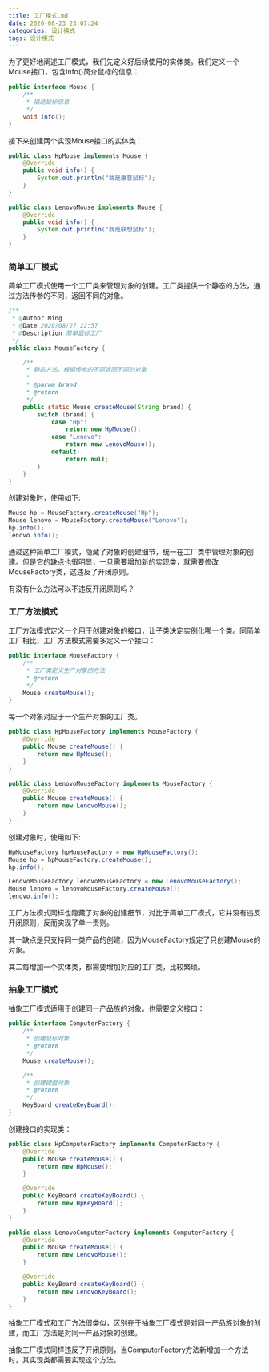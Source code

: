 ```yaml
---
title: 工厂模式.md
date: 2020-08-23 23:07:24
categories: 设计模式
tags: 设计模式
---
```


为了更好地阐述工厂模式，我们先定义好后续使用的实体类。我们定义一个Mouse接口，包含info()简介鼠标的信息：

```java
public interface Mouse {
    /**
     * 描述鼠标信息
     */
    void info();
}
```

接下来创建两个实现Mouse接口的实体类：

```java
public class HpMouse implements Mouse {
    @Override
    public void info() {
        System.out.println("我是惠普鼠标");
    }
}
```

```java
public class LenovoMouse implements Mouse {
    @Override
    public void info() {
        System.out.println("我是联想鼠标");
    }
}
```



### 简单工厂模式

简单工厂模式使用一个工厂类来管理对象的创建。工厂类提供一个静态的方法，通过方法传参的不同，返回不同的对象。

```java
/**
 * @Author Ming
 * @Date 2020/08/27 22:57
 * @Description 简单鼠标工厂
 */
public class MouseFactory {

    /**
     * 静态方法，根据传参的不同返回不同的对象
     *
     * @param brand
     * @return
     */
    public static Mouse createMouse(String brand) {
        switch (brand) {
            case "Hp":
                return new HpMouse();
            case "Lenovo":
                return new LenovoMouse();
            default:
                return null;
        }
    }
}

```

创建对象时，使用如下:

```java
Mouse hp = MouseFactory.createMouse("Hp");
Mouse lenovo = MouseFactory.createMouse("Lenovo");
hp.info();
lenovo.info();
```

通过这种简单工厂模式，隐藏了对象的创建细节，统一在工厂类中管理对象的创建。但是它的缺点也很明显，一旦需要增加新的实现类，就需要修改MouseFactory类，这违反了开闭原则。

有没有什么方法可以不违反开闭原则吗？

### 工厂方法模式

工厂方法模式定义一个用于创建对象的接口，让子类决定实例化哪一个类。同简单工厂相比，工厂方法模式需要多定义一个接口：

```java
public interface MouseFactory {
    /**
     * 工厂类定义生产对象的方法
     * @return
     */
    Mouse createMouse();
}
```

每一个对象对应于一个生产对象的工厂类。

```java
public class HpMouseFactory implements MouseFactory {
    @Override
    public Mouse createMouse() {
        return new HpMouse();
    }
}
```

```java
public class LenovoMouseFactory implements MouseFactory {
    @Override
    public Mouse createMouse() {
        return new LenovoMouse();
    }
}
```

创建对象时，使用如下:

```java
HpMouseFactory hpMouseFactory = new HpMouseFactory();
Mouse hp = hpMouseFactory.createMouse();
hp.info();

LenovoMouseFactory lenovoMouseFactory = new LenovoMouseFactory();
Mouse lenovo = lenovoMouseFactory.createMouse();
lenovo.info();
```

工厂方法模式同样也隐藏了对象的创建细节，对比于简单工厂模式，它并没有违反开闭原则，反而实现了单一责则。

其一缺点是只支持同一类产品的创建，因为MouseFactory规定了只创建Mouse的对象。

其二每增加一个实体类，都需要增加对应的工厂类，比较繁琐。

### 抽象工厂模式

抽象工厂模式适用于创建同一产品族的对象。也需要定义接口：

```java
public interface ComputerFactory {
    /**
     * 创建鼠标对象
     * @return
     */
    Mouse createMouse();

    /**
     * 创建键盘对象
     * @return
     */
    KeyBoard createKeyBoard();
}
```

创建接口的实现类：

```java
public class HpComputerFactory implements ComputerFactory {
    @Override
    public Mouse createMouse() {
        return new HpMouse();
    }

    @Override
    public KeyBoard createKeyBoard() {
        return new HpKeyBoard();
    }
}

```

```java
public class LenovoComputerFactory implements ComputerFactory {
    @Override
    public Mouse createMouse() {
        return new LenovoMouse();
    }

    @Override
    public KeyBoard createKeyBoard() {
        return new LenovoKeyBoard();
    }
}
```

抽象工厂模式和工厂方法很类似，区别在于抽象工厂模式是对同一产品族对象的创建，而工厂方法是对同一产品对象的创建。

抽象工厂模式同样违反了开闭原则，当ComputerFactory方法新增加一个方法时，其实现类都需要实现这个方法。

